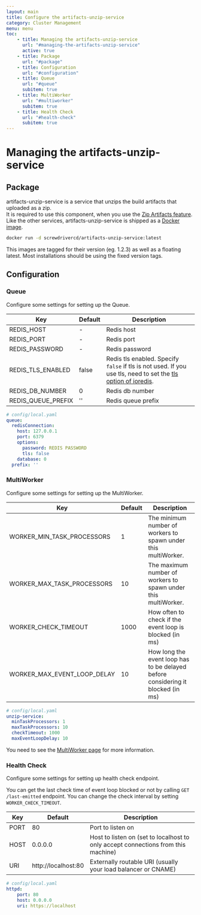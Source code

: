 ```yaml
---
layout: main
title: Configure the artifacts-unzip-service
category: Cluster Management
menu: menu
toc:
    - title: Managing the artifacts-unzip-service
      url: "#managing-the-artifacts-unzip-service"
      active: true
    - title: Package
      url: "#package"
    - title: Configuration
      url: "#configuration"
    - title: Queue
      url: "#queue"
      subitem: true
    - title: MultiWorker
      url: "#multiworker"
      subitem: true
    - title: Health Check
      url: "#health-check"
      subitem: true
---
```


# Managing the artifacts-unzip-service

## Package

artifacts-unzip-service is a service that unzips the build artifacts that uploaded as a zip.  
It is required to use this component, when you use the [Zip Artifacts feature](zip-artifacts).  
Like the other services, artifacts-unzip-service is shipped as a [Docker image](https://hub.docker.com/r/screwdrivercd/artifacts-unzip-service).  

```bash
docker run -d screwdrivercd/artifacts-unzip-service:latest
```

This images are tagged for their version (eg. 1.2.3) as well as a floating latest. Most installations should be using the fixed version tags.

## Configuration

### Queue

Configure some settings for setting up the Queue.

Key | Default | Description
--- | --- | ---
REDIS_HOST | - | Redis host
REDIS_PORT | - | Redis port
REDIS_PASSWORD | - | Redis password
REDIS_TLS_ENABLED | false | Redis tls enabled. Specify `false` if tls is not used. If you use tls, need to set the [tls option of ioredis](https://github.com/luin/ioredis#tls-options).
REDIS_DB_NUMBER | 0 | Redis db number
REDIS_QUEUE_PREFIX | '' | Redis queue prefix

```yaml
# config/local.yaml
queue:
  redisConnection:
    host: 127.0.0.1
    port: 6379
    options:
      password: REDIS PASSWORD
      tls: false
    database: 0
  prefix: ''
```

### MultiWorker

Configure some settings for setting up the MultiWorker.

Key | Default | Description
--- | --- | ---
WORKER_MIN_TASK_PROCESSORS | 1 | The minimum number of workers to spawn under this multiWorker.
WORKER_MAX_TASK_PROCESSORS | 10 | The maximum number of workers to spawn under this multiWorker.
WORKER_CHECK_TIMEOUT | 1000 | How often to check if the event loop is blocked (in ms)
WORKER_MAX_EVENT_LOOP_DELAY | 10 | How long the event loop has to be delayed before considering it blocked (in ms)

```yaml
# config/local.yaml
unzip-service:
  minTaskProcessors: 1
  maxTaskProcessors: 10
  checkTimeout: 1000
  maxEventLoopDelay: 10
```

You need to see the [MultiWorker page](https://github.com/actionhero/node-resque#multiworker-options) for more information.

### Health Check

Configure some settings for setting up health check endpoint.

You can get the last check time of event loop blocked or not by calling `GET /last-emitted` endpoint. You can change the check interval by setting `WORKER_CHECK_TIMEOUT`.

Key | Default | Description
--- | --- | ---
PORT | 80 | Port to listen on
HOST | 0.0.0.0 | Host to listen on (set to localhost to only accept connections from this machine)
URI | http://localhost:80 | Externally routable URI (usually your load balancer or CNAME)

```yaml
# config/local.yaml
httpd:
    port: 80
    host: 0.0.0.0
    uri: https://localhost
```
